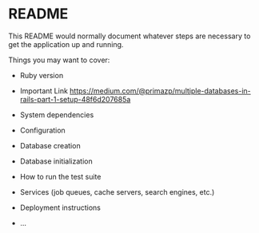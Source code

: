# README

This README would normally document whatever steps are necessary to get the
application up and running.

Things you may want to cover:

* Ruby version

* Important Link https://medium.com/@primazp/multiple-databases-in-rails-part-1-setup-48f6d207685a

* System dependencies

* Configuration

* Database creation

* Database initialization

* How to run the test suite

* Services (job queues, cache servers, search engines, etc.)

* Deployment instructions

* ...
